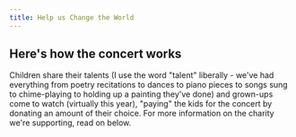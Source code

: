 ```yaml
---
title: Help us Change the World
---
```

## Here's how the concert works

Children share their talents (I use the word "talent" liberally - we've had everything
from poetry recitations to dances to piano pieces to songs sung to chime-playing to holding up a painting they've done)
and grown-ups come to watch (virtually this year), "paying" the kids for the concert by donating an amount of their choice.
For more information on the charity we're supporting, read on below.